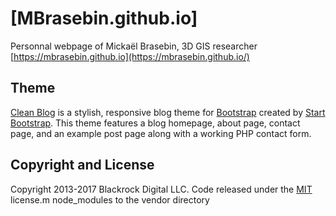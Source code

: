 # [MBrasebin.github.io]

Personnal webpage of Mickaël Brasebin, 3D GIS researcher [https://mbrasebin.github.io](https://mbrasebin.github.io/)

## Theme

[Clean Blog](http://startbootstrap.com/template-overviews/clean-blog/) is a stylish, responsive blog theme for [Bootstrap](http://getbootstrap.com/) created by [Start Bootstrap](http://startbootstrap.com/). This theme features a blog homepage, about page, contact page, and an example post page along with a working PHP contact form.


## Copyright and License

Copyright 2013-2017 Blackrock Digital LLC. Code released under the [MIT](https://github.com/BlackrockDigital/startbootstrap-clean-blog/blob/gh-pages/LICENSE) license.m node_modules to the vendor directory


